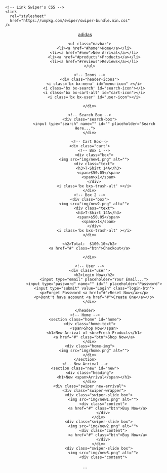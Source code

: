 <!DOCTYPE html>
<html lang="en">
<head>
    <meta charset="UTF-8">
    <meta http-equiv="X-UA-Compatible" content="IE=edge">
    <meta name="viewport" content="width=device-width, initial-scale=1.0">
    <title>Responsive E-Commerce Website</title>
    <!-- Link To CSS -->
    <link rel="stylesheet" href="style.css">
    <!-- Box Icons -->
    <link rel="stylesheet"
    href="https://cdn.jsdelivr.net/npm/boxicons@latest/css/boxicons.min.css">

    <!-- Link Swiper's CSS -->
    <link
      rel="stylesheet"
      href="https://unpkg.com/swiper/swiper-bundle.min.css"
    />
</head>
<body>
    <!-- Navbar -->
    <header>
        <a href="#" class="logo"> <i class='bx bxs-t-shirt'></i> adidas</a>

        <ul class="navbar">
            <li><a href="#home">Home</a></li>
            <li><a href="#new">New Arrival</a></li>
            <li><a href="#products">Products</a></li>
            <li><a href="#reviews">Reviews</a></li>
        </ul>

        <!-- Icons -->
        <div class="header-icons">
            <i class='bx bx-menu' id="menu-icon" ></i>
            <i class='bx bx-search' id="search-icon"></i>
            <i class='bx bx-cart-alt' id="cart-icon"></i>
            <i class='bx bx-user' id="user-icon"></i>

        </div>

        <!-- Search Box -->
        <div class="search-box">
            <input type="search" name="" id="" placeholder="Search Here...">
        </div>

        <!-- Cart Box-->
        <div class="cart">
            <!-- Box 1 -->
            <div class="box">
            <img src="img/new1.png" alt="">
            <div class="text">
                <h3>T-Shirt 14A</h3>
                <span>$50.05</span>
                <span>x1</span>
            </div>
            <i class='bx bxs-trash-alt' ></i>
        </div>
        <!-- Box 2 -->
        <div class="box">
            <img src="img/new2.png" alt="">
            <div class="text">
                <h3>T-Shirt 14A</h3>
                <span>$50.05</span>
                <span>x1</span>
            </div>
            <i class='bx bxs-trash-alt' ></i>
        </div>

        <h2>Total:  $100.10</h2>
        <a href="#" class="btn">Checkout</a>

        </div>

        <!-- User -->
        <div class="user">
            <h2>Login Now</h2>
            <input type="email" placeholder="Your Email...">
            <input type="password" name="" id="" placeholder="Password">
            <input type="submit" value="Login" class="login-btn">
            <p>Forget Password <a href="#">Reset Now</a></p>
            <p>Dont't have acoount <a href="#">Create One</a></p>
        </div>

    </header>
    <!-- Home -->
    <section class="home" id="home">
        <div class="home-text">
            <span>Shop Now</span>
            <h1>New Arrival of <br>Fresh Products</h1>
            <a href="#" class="btn">Shop Now</a>
        </div>
        <div class="home-img">
            <img src="img/home.png" alt="">
        </div>
    </section>
    <!-- New Arrival -->
    <section class="new" id="new">
        <div class="heading">
            <h1>New <span>Arrival</span></h1>
        </div>
        <div class="swiper new-arrival">
            <div class="swiper-wrapper">
                <div class="swiper-slide box">
                    <img src="img/new1.png" alt="">
                    <div class="content">
                        <a href="#" class="btn">Buy Now</a>
                    </div>
                </div>
                <div class="swiper-slide box">
                    <img src="img/new2.png" alt="">
                    <div class="content">
                        <a href="#" class="btn">Buy Now</a>
                    </div>
                </div>
                <div class="swiper-slide box">
                    <img src="img/new3.png" alt="">
                    <div class="content">
   …
